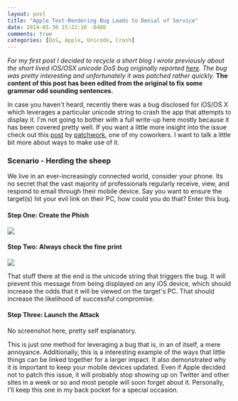 ```yaml
---
layout: post
title: "Apple Text-Rendering Bug Leads to Denial of Service"
date: 2014-05-30 15:22:16 -0400
comments: true
categories: [DoS, Apple, Unicode, Crash]
---
```

*For my first post I decided to recycle a short blog I wrote previously about the short lived iOS/OSX unicode DoS bug originally reported [here](https://news.ycombinator.com/item?id=6293824).  The bug was pretty interesting and unfortunately it was patched rather quickly.*  **The content of this post has been edited from the original to fix some grammar odd sounding sentences.**



In case you haven't heard, recently there was a bug disclosed for iOS/OS X which leverages a particular unicode string to crash the app that attempts to display it.  I'm not going to bother with a full write-up here mostly because it has been covered pretty well.  If you want a little more insight into the issue check out this [post](http://signalsec.blogspot.com/2013/08/interesting-bug-in-ios-and-osx.html) by [patchwork](http://signalsec.blogspot.com/), one of my coworkers.  I want to talk a little bit more about ways to make use of it.

### Scenario - Herding the sheep

We live in an ever-increasingly connected world, consider your phone.  Its no secret that the vast majority of professionals regularly receive, view, and respond to email through their mobile device.  Say you want to ensure the target(s) hit your evil link on their PC, how could you do that?  Enter this bug.  

#### Step One: Create the Phish
 
<img src="{{ root_url }}/images/2014-05-30-apple-text-rendering-bug-leads-to-denial-of-service/phish.jpg" />

#### Step Two: Always check the fine print

<img src="{{ root_url }}/images/2014-05-30-apple-text-rendering-bug-leads-to-denial-of-service/fineprint.jpg" />

That stuff there at the end is the unicode string that triggers the bug.  It will prevent this message from being displayed on any iOS device, which should increase the odds that it will be viewed on the target's PC.  That should increase the likelihood of successful compromise.

#### Step Three: Launch the Attack

No screenshot here, pretty self explanatory.

This is just one method for leveraging a bug that is, in an of itself, a mere annoyance.  Additionally, this is a interesting example of the ways that little things can be linked together for a larger impact.  It also demonstrated why it is important to keep your mobile devices updated.  Even if Apple decided not to patch this issue, it will probably stop showing up on Twitter and other sites in a week or so and most people will soon forget about it.  Personally, I'll keep this one in my back pocket for a special occasion.
